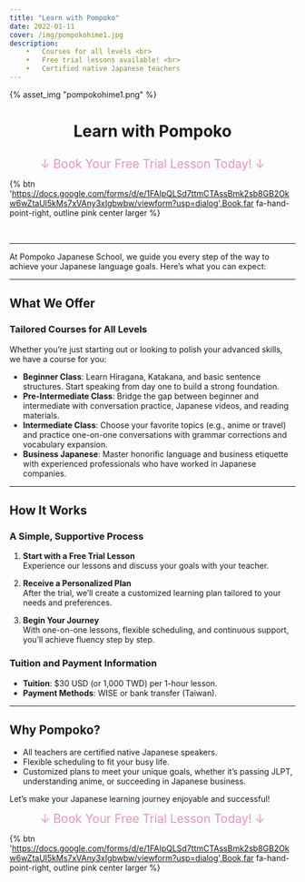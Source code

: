 ```yaml
---
title: "Learn with Pompoko"
date: 2022-01-11
cover: /img/pompokohime1.jpg
description: 	
    •	Courses for all levels <br>
    •	Free trial lessons available! <br>
    •	Certified native Japanese teachers 
---
```


<style>
  .custom-title {
    text-align: center;
  }
</style>

{% asset_img "pompokohime1.png" %}

# <p class="custom-title">Learn with Pompoko</p>

<p class="custom-title"><span style="font-size: 150%; color: #F08FC0; ">↓ Book Your Free Trial Lesson Today! ↓</span></p>

{% btn 'https://docs.google.com/forms/d/e/1FAIpQLSd7ttmCTAssBmk2sb8GB2Okw6wZtaUl5kMs7xVAny3xIgbwbw/viewform?usp=dialog',Book,far fa-hand-point-right, outline pink center larger %}

<br>

---

At Pompoko Japanese School, we guide you every step of the way to achieve your Japanese language goals. Here’s what you can expect:

---

## **What We Offer**

### Tailored Courses for All Levels
Whether you’re just starting out or looking to polish your advanced skills, we have a course for you:
- **Beginner Class**: Learn Hiragana, Katakana, and basic sentence structures. Start speaking from day one to build a strong foundation.
- **Pre-Intermediate Class**: Bridge the gap between beginner and intermediate with conversation practice, Japanese videos, and reading materials.
- **Intermediate Class**: Choose your favorite topics (e.g., anime or travel) and practice one-on-one conversations with grammar corrections and vocabulary expansion.
- **Business Japanese**: Master honorific language and business etiquette with experienced professionals who have worked in Japanese companies.

---

## **How It Works**

### A Simple, Supportive Process
1. **Start with a Free Trial Lesson**  
   Experience our lessons and discuss your goals with your teacher.

2. **Receive a Personalized Plan**  
   After the trial, we’ll create a customized learning plan tailored to your needs and preferences.

3. **Begin Your Journey**  
   With one-on-one lessons, flexible scheduling, and continuous support, you’ll achieve fluency step by step.

### Tuition and Payment Information
- **Tuition**: $30 USD (or 1,000 TWD) per 1-hour lesson.
- **Payment Methods**: WISE or bank transfer (Taiwan).

---

## **Why Pompoko?**

- All teachers are certified native Japanese speakers.  
- Flexible scheduling to fit your busy life.  
- Customized plans to meet your unique goals, whether it’s passing JLPT, understanding anime, or succeeding in Japanese business.  

Let’s make your Japanese learning journey enjoyable and successful!

<p class="custom-title"><span style="font-size: 150%; color: #F08FC0; ">↓ Book Your Free Trial Lesson Today! ↓</span></p>

{% btn 'https://docs.google.com/forms/d/e/1FAIpQLSd7ttmCTAssBmk2sb8GB2Okw6wZtaUl5kMs7xVAny3xIgbwbw/viewform?usp=dialog',Book,far fa-hand-point-right, outline pink center larger %}


